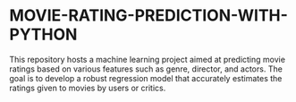 # MOVIE-RATING-PREDICTION-WITH-PYTHON
This repository hosts a machine learning project aimed at predicting movie ratings based on various features such as genre, director, and actors. The goal is to develop a robust regression model that accurately estimates the ratings given to movies by users or critics.
